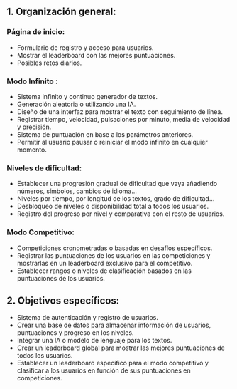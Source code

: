 ## 1. Organización general:
### Página de inicio:
- Formulario de registro y acceso para usuarios.
- Mostrar el leaderboard con las mejores puntuaciones.
- Posibles retos diarios.
### Modo Infinito :
- Sistema infinito y continuo generador de textos.
- Generación aleatoria o utilizando una IA.
- Diseño de una interfaz para mostrar el texto con seguimiento de línea.
- Registrar tiempo, velocidad, pulsaciones por minuto, media de velocidad y precisión.
- Sistema de puntuación en base a los parámetros anteriores.
- Permitir al usuario pausar o reiniciar el modo infinito en cualquier momento.
### Niveles de dificultad:
- Establecer una progresión gradual de dificultad que vaya añadiendo números, símbolos, cambios de idioma...
- Niveles por tiempo, por longitud de los textos, grado de dificultad...
- Desbloqueo de niveles o disponibilidad total a todos los usuarios.
- Registro del progreso por nivel y comparativa con el resto de usuarios.
### Modo Competitivo:
- Competiciones cronometradas o basadas en desafíos específicos.
- Registrar las puntuaciones de los usuarios en las competiciones y mostrarlas en un leaderboard exclusivo para el competitivo.
- Establecer rangos o niveles de clasificación basados en las puntuaciones de los usuarios.
## 2. Objetivos específicos:
- Sistema de autenticación y registro de usuarios.
- Crear una base de datos para almacenar información de usuarios, puntuaciones y progreso en los niveles.
- Integrar una IA o modelo de lenguaje para los textos. 
- Crear un leaderboard global para mostrar las mejores puntuaciones de todos los usuarios.
- Establecer un leaderboard específico para el modo competitivo y clasificar a los usuarios en función de sus puntuaciones en competiciones.